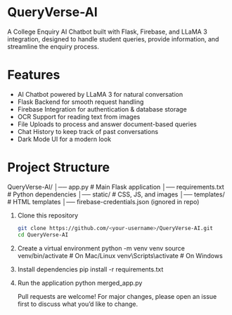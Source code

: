 # QueryVerse-AI

A College Enquiry AI Chatbot built with Flask, Firebase, and LLaMA 3 integration, designed to handle student queries, provide information, and streamline the enquiry process.

# Features
- AI Chatbot powered by LLaMA 3 for natural conversation
- Flask Backend for smooth request handling
- Firebase Integration for authentication & database storage
- OCR Support for reading text from images
- File Uploads to process and answer document-based queries
- Chat History to keep track of past conversations
- Dark Mode UI for a modern look

# Project Structure
QueryVerse-AI/
│── app.py # Main Flask application
│── requirements.txt # Python dependencies
│── static/ # CSS, JS, and images
│── templates/ # HTML templates
│── firebase-credentials.json (ignored in repo)

1. Clone this repository
   ```bash
   git clone https://github.com/<your-username>/QueryVerse-AI.git
   cd QueryVerse-AI
   ```
   
2. Create a virtual environment
python -m venv venv
source venv/bin/activate   # On Mac/Linux
venv\Scripts\activate      # On Windows

3. Install dependencies
   pip install -r requirements.txt

4. Run the application
   python merged_app.py

   Pull requests are welcome! For major changes, please open an issue first to discuss what you’d like to change.

